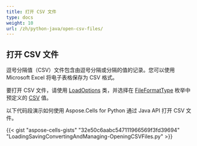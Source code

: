 ```yaml
---
title: 打开 CSV 文件
type: docs
weight: 10
url: /zh/python-java/open-csv-files/
---
```


## **打开 CSV 文件**
逗号分隔值（CSV）文件包含由逗号分隔或分隔的值的记录。您可以使用 Microsoft Excel 将电子表格保存为 CSV 格式。

要打开 CSV 文件，请使用 [LoadOptions](https://reference.aspose.com/cells/python/asposecells.api/LoadOptions) 类，并选择在 [FileFormatType](https://reference.aspose.com/cells/python/asposecells.api/FileFormatType) 枚举中预定义的 [CSV](https://reference.aspose.com/cells/python/asposecells.api/fileformattype#CSV) 值。

以下代码段演示如何使用 Aspose.Cells for Python 通过 Java API 打开 CSV 文件。

{{< gist "aspose-cells-gists" "32e50c6aabc547111966569f3fd39694" "LoadingSavingConvertingAndManaging-OpeningCSVFiles.py" >}}
